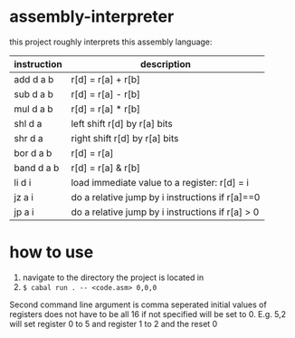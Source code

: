 # assembly-interpreter

this project roughly interprets this assembly language:

| instruction | description |
| --- | --- |
| add d a b | r[d] = r[a] + r[b] |
| sub d a b |  r[d] = r[a] - r[b] |
| mul d a b | r[d] = r[a] * r[b] |
| shl d a | left shift r[d] by r[a] bits |
| shr d a | right shift r[d] by r[a] bits |
| bor d a b | r[d] = r[a] | r[b] |
| band d a b | r[d] = r[a] & r[b] |
| li d i | load immediate value to a register: r[d] = i | 
| jz a i | do a relative jump by i instructions if r[a]==0 |
| jp a i | do a relative jump by i instructions if r[a] > 0 |

# how to use
1. navigate to the directory the project is located in
2. `$ cabal run . -- <code.asm> 0,0,0`

Second command line argument is comma seperated initial values of registers does not have to be all 16 if not specified will be set to 0. E.g. 5,2 will set register 0 to 5 and register 1 to 2 and the reset 0